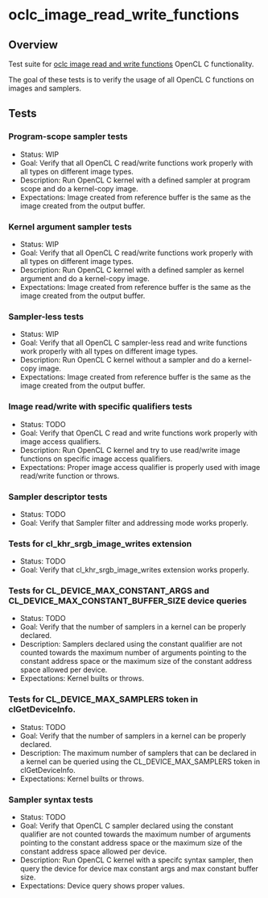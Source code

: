 # oclc_image_read_write_functions

## Overview
Test suite for [oclc image read and write functions](https://www.khronos.org/registry/OpenCL/specs/2.2/html/OpenCL_C.html#image-read-and-write-functions) OpenCL C functionality.

The goal of these tests is to verify the usage of all OpenCL C functions on images and samplers.

## Tests

### Program-scope sampler tests
* Status: WIP
* Goal: Verify that all OpenCL C read/write functions work properly with all types on different image types.
* Description: Run OpenCL C kernel with a defined sampler at program scope and do a kernel-copy image.
* Expectations: Image created from reference buffer is the same as the image created from the output buffer.

### Kernel argument sampler tests
* Status: WIP
* Goal: Verify that all OpenCL C read/write functions work properly with all types on different image types.
* Description: Run OpenCL C kernel with a defined sampler as kernel argument and do a kernel-copy image.
* Expectations: Image created from reference buffer is the same as the image created from the output buffer.

### Sampler-less tests
* Status: WIP
* Goal: Verify that all OpenCL C sampler-less read and write functions work properly with all types on different image types.
* Description: Run OpenCL C kernel without a sampler and do a kernel-copy image.
* Expectations: Image created from reference buffer is the same as the image created from the output buffer.

### Image read/write with specific qualifiers tests
* Status: TODO
* Goal: Verify that OpenCL C read and write functions work properly with image access qualifiers.
* Description: Run OpenCL C kernel and try to use read/write image functions on specific image access qualifiers.
* Expectations: Proper image access qualifier is properly used with image read/write function or throws.

### Sampler descriptor tests
* Status: TODO
* Goal: Verify that Sampler filter and addressing mode works properly.

### Tests for cl_khr_srgb_image_writes extension
* Status: TODO
* Goal: Verify that cl_khr_srgb_image_writes extension works properly.

### Tests for CL_DEVICE_MAX_CONSTANT_ARGS and CL_DEVICE_MAX_CONSTANT_BUFFER_SIZE device queries
* Status: TODO
* Goal: Verify that the number of samplers in a kernel can be properly declared.
* Description: Samplers declared using the constant qualifier are not counted towards the maximum number of arguments
pointing to the constant address space or the maximum size of the constant address space allowed per device.
* Expectations: Kernel builts or throws.

### Tests for CL_DEVICE_MAX_SAMPLERS token in clGetDeviceInfo.
* Status: TODO
* Goal: Verify that the number of samplers in a kernel can be properly declared.
* Description: The maximum number of samplers that can be declared in a kernel can be queried using the CL_DEVICE_MAX_SAMPLERS token in clGetDeviceInfo.
* Expectations: Kernel builts or throws.

### Sampler syntax tests
* Status: TODO
* Goal: Verify that OpenCL C sampler declared using the constant qualifier are not counted towards the maximum number of arguments
pointing to the constant address space or the maximum size of the constant address space allowed per device.
* Description: Run OpenCL C kernel with a specifc syntax sampler, then query the device for
device max constant args and max constant buffer size.
* Expectations: Device query shows proper values.